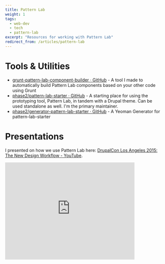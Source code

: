 ```yaml
---
title: Pattern Lab
weight: 1
tags: 
  - web-dev
  - tech
  - pattern-lab
excerpt: "Resources for working with Pattern Lab"
redirect_from: /articles/pattern-lab
---
```


# Tools & Utilities

- [grunt-pattern-lab-component-builder · GitHub](https://github.com/EvanLovely/grunt-pattern-lab-component-builder) - A tool I made to automatically build Pattern Lab components based on your other code using Grunt
- [phase2/pattern-lab-starter · GitHub](https://github.com/phase2/pattern-lab-starter) - A starting place for using the prototyping tool, Pattern Lab, in tandem with a Drupal theme. Can be used standalone as well. I'm the primary maintainer. 
- [phase2/generator-pattern-lab-starter · GitHub](https://github.com/phase2/generator-pattern-lab-starter) - A Yeoman Generator for pattern-lab-starter

# Presentations

I presented on how we use Pattern Lab here:  [DrupalCon Los Angeles 2015: The New Design Workflow - YouTube](https://youtube.com/watch?v=PdfxJO81cdA). 

<iframe width="420" height="315" src="https://www.youtube.com/embed/PdfxJO81cdA" frameborder="0" allowfullscreen></iframe>


